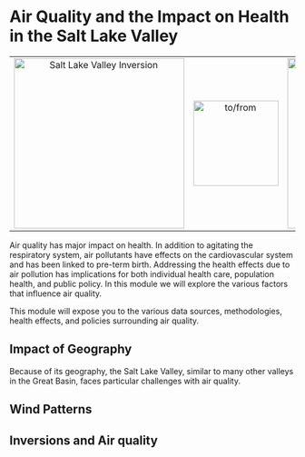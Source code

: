 # Air Quality and the Impact on Health in the Salt Lake Valley

<table width="500" border="0" cellpadding="5">

<tr>

<td align="center" valign="center">
<img src="https://www.sciencefriday.com/wp-content/uploads/2014/03/IMG_0196.jpg" alt="Salt Lake Valley Inversion" style="width:300px;">
<br />
</td>

<td align="center" valign="center">
<a href="https://github.com/blaylockbk">
<img src="https://image.freepik.com/free-icon/arrow-bold-right-ios-7-symbol_318-35504.jpg" alt="to/from" style="width:150px;"/></a>
<br />
</td>

<td align="center" valign="center">
<img src="https://farm1.staticflickr.com/735/31514621884_f75f695d32.jpg" style="width:300px;"/>
<br />
</td>
</tr>

</table>

Air quality has major impact on health. In addition to agitating the respiratory system, air pollutants have effects on the cardiovascular system
and has been linked to pre-term birth. Addressing the health effects due to air pollution has implications for both individual health care,
population health, and public policy. In this module we will explore the various factors that influence air quality.

This module will expose you to the various data sources, methodologies, health effects, and policies surrounding air quality.

## Impact of Geography

Because of its geography, the Salt Lake Valley, similar to many other valleys in the Great Basin, faces particular challenges with air quality.

## Wind Patterns

## Inversions and Air quality
